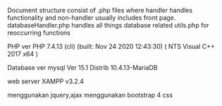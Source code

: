 Document structure consist of .php files 
where handler handles functionality and non-handler usually includes front page.
databaseHandler.php handles all things database related
utils.php for reoccurring functions


PHP ver
PHP 7.4.13 (cli) (built: Nov 24 2020 12:43:30) ( NTS Visual C++ 2017 x64 )

Database ver
mysql  Ver 15.1 Distrib 10.4.13-MariaDB

web server
XAMPP v3.2.4

menggunakan jquery,ajax
menggunakan bootstrap 4 css